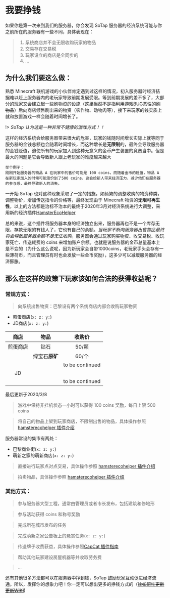 # 我要挣钱
如果你是第一次来到我们的服务器，你会发现 SoTap 服务器的经济系统可能与你之前所在的服务器有一些不同，具体表现在：
> 1. 系统商店并不会无限收购玩家的物品
> 2. 交易存在交易税
> 3. 玩家设立的商店是全同步的
> 4. ...

## 为什么我们要这么做：

熟悉 Minecraft 联机游戏的小伙伴肯定遇到过这样的情况，初入服务器时经济拮据难以赶上服务器内的老玩家导致前期发展受限。等到前期发展的差不多了，大部分的玩家又会建立起一些刷物资的设施（~~这里当然不是指利用游戏BUG恶性的刷物品~~）后向商店倾售刷出来的物资（农作物、动物肉等），接下来玩家的钱实质上就和放置游戏一样会随着时间增长了。

!> *SoTap 认为这是一种非常不健康的游戏方式！！*

这样的经济系统会给服务器带来很大的危害，玩家的钱随时间增长实际上就等同于服务器的金钱总额也会随着时间增长，而这种增长是**无限制**的，最终会导致服务器的金钱贬值，迫使所有的玩家加入到这种无意义的金币产生装置的竞赛当中。但是最大的问题是它会导致新人跟上老玩家的难度越来越大

```
举个例子：
刚刚开始服务器的物品 A 在玩家中的售价可能是 100 coins，而随着金币的贬值，物品 A 在新玩家加入的时候可能涨价到了500 coins，这会给新人带来经济压力，减少他们在服务器的参与感，最终导致新人的流失。
```

一开始 SoTap 也对这种现象采取了一定的措施，如频繁的调整收购的物资种类，调整物价，增加传送指令的价格等，最终发现由于 Minecraft 物资的**无限可再生性**，以上的方法都是治标不治本的最终于2020年3月对经济系统进行大调整，采用新的经济插件[HamsterEcoHelper][1]

总的来说，这个插件将服务器本身的经济独立出来，服务器再也不是一个库存无限，存款无限的有钱人了，它也有自己的余额。*当玩家不断向服务器出售物品最终将会导致服务器余额不足无法收购*。服务器会通过玩家购买物资、收交易税、收玩家死亡、传送耗费的 coins 来增加账户余额。也就是说服务器的金币总量基本上是不变的（为什么这么说呢，因为新玩家会自带1000coins，老玩家手头会存有一些薄荷币，而且管理员有时也会发放一些金币奖励），这多少可以减缓服务器的经济膨胀。

## 那么在这样的政策下玩家该如何合法的获得收益呢？
### 常规方式：
> 向系统出售物资：巴黎设有两个系统商店内部会收购玩家物资

- 煎蛋商店(`x: z: y:`)
- JD商店(`x: z: y:`)

|商店|物品|收购价|
|:-:|:-:|:-:|
|煎蛋商店|钻石|50/颗|
||绿宝石**原矿**|60/个|
|||to be continued|
|JD||||
|||to be continued|

最后更新于2020/3/8

> 游戏中保持非挂机状态一小时可以获得 100 coins 奖励，每日上限 500 coins

> 将自己的物品上架到玩家商店，不限制出售的物品，具体操作参照 [hamsterecohelper 插件介绍][1]

服务器常设的集市有两处：
- 巴黎商业街(`x: z: y:`)
- 萌新之家的萌新商店(`x: z: y:`)

> 直接进行玩家点对点交易，具体操作参照 [hamsterecohelper 插件介绍][1]

> 拍卖物品，具体操作参照 [hamsterecohelper 插件介绍][1]

### 其他方式：
> 参与服务器大型工程，通常由管理员或者市长发布，包括建筑和修地形

> 参与活动获得 coins 和称号奖励

> 完成所在城市发布的任务

> 完成萌新之家公告板上的悬赏任务(`x: z: y:`)

> 传送牌子收费获益，具体操作参照[CapCat 插件指南][2]

> 帮助其他玩家建设房屋机器等并收取劳务费

> ...

还有其他很多方法都可以在服务器中挣到钱，SoTap 鼓励玩家互动促进经济流通。所以，发挥你的想象力吧！你一定可以想出更多的挣钱方式的（~~[比如帮忙更新更新WIKI][3]~~)

[1]:/plugins/hamsterecohelper-guide.md
[2]:/plugins/capcat.md
[3]:/contributor.md